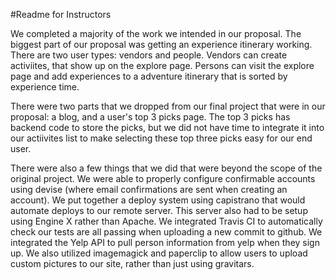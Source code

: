 #Readme for Instructors

We completed a majority of the work we intended in our proposal. 
The biggest part of our proposal was getting an experience itinerary working. There are two user types: vendors and people. Vendors can create activiites, that show up on the explore page. Persons can visit the explore page and add experiences to a adventure itinerary that is sorted by experience time.

There were two parts that we dropped from our final project that were in our proposal: a blog, and a user's top 3 picks page.
The top 3 picks has backend code to store the picks, but we did not have time to integrate it into our actiivites list to make selecting these top three picks easy for our end user.

There were also a few things that we did that were beyond the scope of the original project. 
We were able to properly configure confirmable accounts using devise (where email confirmations are sent when creating an account). We put together a deploy system using capistrano that would automate deploys to our remote server. This server also had to be setup using Engine X rather than Apache. We integrated Travis CI to automatically check our tests are all passing when uploading a new commit to github. 
We integrated the Yelp API to pull person information from yelp when they sign up. We also utilized imagemagick and paperclip to allow users to upload custom pictures to our site, rather than just using gravitars. 
